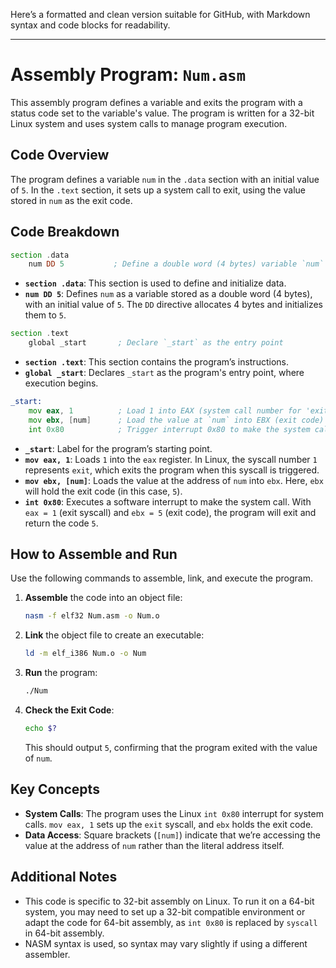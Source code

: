 Here’s a formatted and clean version suitable for GitHub, with Markdown syntax and code blocks for readability.

---

# Assembly Program: `Num.asm`

This assembly program defines a variable and exits the program with a status code set to the variable's value. The program is written for a 32-bit Linux system and uses system calls to manage program execution.

## Code Overview

The program defines a variable `num` in the `.data` section with an initial value of `5`. In the `.text` section, it sets up a system call to exit, using the value stored in `num` as the exit code.

## Code Breakdown

```asm
section .data
    num DD 5           ; Define a double word (4 bytes) variable `num` initialized to 5
```

- **`section .data`**: This section is used to define and initialize data.
- **`num DD 5`**: Defines `num` as a variable stored as a double word (4 bytes), with an initial value of `5`. The `DD` directive allocates 4 bytes and initializes them to `5`.

```asm
section .text
    global _start       ; Declare `_start` as the entry point
```

- **`section .text`**: This section contains the program’s instructions.
- **`global _start`**: Declares `_start` as the program's entry point, where execution begins.

```asm
_start:
    mov eax, 1          ; Load 1 into EAX (system call number for 'exit')
    mov ebx, [num]      ; Load the value at `num` into EBX (exit code)
    int 0x80            ; Trigger interrupt 0x80 to make the system call
```

- **`_start`**: Label for the program’s starting point.
- **`mov eax, 1`**: Loads `1` into the `eax` register. In Linux, the syscall number `1` represents `exit`, which exits the program when this syscall is triggered.
- **`mov ebx, [num]`**: Loads the value at the address of `num` into `ebx`. Here, `ebx` will hold the exit code (in this case, `5`).
- **`int 0x80`**: Executes a software interrupt to make the system call. With `eax = 1` (exit syscall) and `ebx = 5` (exit code), the program will exit and return the code `5`.

## How to Assemble and Run

Use the following commands to assemble, link, and execute the program.

1. **Assemble** the code into an object file:
   ```bash
   nasm -f elf32 Num.asm -o Num.o
   ```

2. **Link** the object file to create an executable:
   ```bash
   ld -m elf_i386 Num.o -o Num
   ```

3. **Run** the program:
   ```bash
   ./Num
   ```

4. **Check the Exit Code**:
   ```bash
   echo $?
   ```
   This should output `5`, confirming that the program exited with the value of `num`.

## Key Concepts

- **System Calls**: The program uses the Linux `int 0x80` interrupt for system calls. `mov eax, 1` sets up the `exit` syscall, and `ebx` holds the exit code.
- **Data Access**: Square brackets (`[num]`) indicate that we’re accessing the value at the address of `num` rather than the literal address itself.

## Additional Notes

- This code is specific to 32-bit assembly on Linux. To run it on a 64-bit system, you may need to set up a 32-bit compatible environment or adapt the code for 64-bit assembly, as `int 0x80` is replaced by `syscall` in 64-bit assembly.
- NASM syntax is used, so syntax may vary slightly if using a different assembler.

